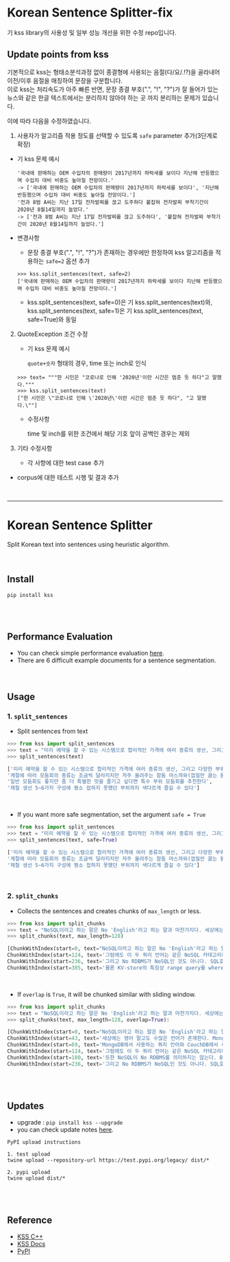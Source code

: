 # Korean Sentence Splitter-fix
기 kss library의 사용성 및 일부 성능 개선을 위한 수정 repo입니다.
<br>

## Update points from kss
기본적으로 kss는 형태소분석과정 없이 종결형에 사용되는 음절(다/요/.!?)을 골라내어 이전/이후 음절을 매칭하여 문장을 구분합니다.   
이로 kss는 처리속도가 아주 빠른 반면, 문장 종결 부호(".", "!", "?")가 잘 들어가 있는 뉴스와 같은 한글 텍스트에서는 분리하지 않아야 하는 곳 까지 분리하는 문제가 있습니다.

이에 따라 다음을 수정하였습니다.

1. 사용자가 알고리즘 적용 정도를 선택할 수 있도록 `safe` parameter 추가(3단계로 확장)

- 기 kss 문제 예시

  ```
  '국내에 판매하는 OEM 수입차의 판매량이 2017년까지 하락세를 보이다 지난해 반등했으며 수입차 대비 비중도 높아질 전망이다.'
  -> ['국내에 판매하는 OEM 수입차의 판매량이 2017년까지 하락세를 보이다', '지난해 반등했으며 수입차 대비 비중도 높아질 전망이다.']
  '전과 8범 A씨는 지난 17일 전자발찌를 끊고 도주하다 붙잡혀 전자발찌 부착기간이 2020년 8월14일까지 늘었다.'
  -> ['전과 8범 A씨는 지난 17일 전자발찌를 끊고 도주하다', '붙잡혀 전자발찌 부착기간이 2020년 8월14일까지 늘었다.']
  ```

- 변경사항

  - 문장 종결 부호(".", "!", "?")가 존재하는 경우에만 한정하여 kss 알고리즘을 적용하는 `safe=2` 옵션 추가

  ```
  >>> kss.split_sentences(text, safe=2)
  ['국내에 판매하는 OEM 수입차의 판매량이 2017년까지 하락세를 보이다 지난해 반등했으며 수입차 대비 비중도 높아질 전망이다.']
  ```

  - kss.split_sentences(text, safe=0)은 기 kss.split_sentences(text)와,
    kss.split_sentences(text, safe=1)은 기 kss.split_sentences(text, safe=True)와 동일

2. QuoteException 조건 수정

   - 기 kss 문제 예시

     `quote+숫자` 형태의 경우,  time 또는 inch로 인식

   ```
   >>> text= """한 시민은 "코로나로 인해 '2020년'이란 시간은 멈춘 듯 하다"고 말했다."""
   >>> kss.split_sentences(text)
   ["한 시민은 \"코로나로 인해 \'2020년\'이란 시간은 멈춘 듯 하다", "고 말했다.\""]
   ```

   - 수정사항

     time 및 inch를 위한 조건에서 해당 기호 앞이 공백인 경우는 제외

3. 기타 수정사항

   - 각 사항에 대한 test case 추가
   
- corpus에 대한 테스트 시행 및 결과 추가
   
     <br>
   

------

# Korean Sentence Splitter

Split Korean text into sentences using heuristic algorithm.

<br>

## Install
```console
pip install kss
```
<br><br>

## Performance Evaluation
- You can check simple performance evaluation [here](https://github.com/hyunwoongko/kss/blob/main/EVALUATION.md).
- There are 6 difficult example documents for a sentence segmentation.
<br><br><br>

## Usage
### 1. `split_sentences`
- Split sentences from text
```python
>>> from kss import split_sentences
>>> text = "미리 예약을 할 수 있는 시스템으로 합리적인 가격에 여러 종류의 생선, 그리고 다양한 부위를 즐길 수 있기 때문이다 계절에 따라 모둠회의 종류는 조금씩 달라지지만 자주 올려주는 참돔 마스까와(껍질만 끓는 물에 익힌 것)는 특히 맛이 매우 좋다 일반 모둠회도 좋지만 좀 더 특별한 맛을 즐기고 싶다면 특수 부위 모둠회를 추천한다 제철 생선 5~6가지 구성에 평소 접하지 못했던 부위까지 색다르게 즐길 수 있다"
>>> split_sentences(text)
```
```python
['미리 예약을 할 수 있는 시스템으로 합리적인 가격에 여러 종류의 생선, 그리고 다양한 부위를 즐길 수 있기 때문이다', 
'계절에 따라 모둠회의 종류는 조금씩 달라지지만 자주 올려주는 참돔 마스까와(껍질만 끓는 물에 익힌 것)는 특히 맛이 매우 좋다', 
'일반 모둠회도 좋지만 좀 더 특별한 맛을 즐기고 싶다면 특수 부위 모둠회를 추천한다', 
'제철 생선 5~6가지 구성에 평소 접하지 못했던 부위까지 색다르게 즐길 수 있다']
```
<br>

- If you want more safe segmentation, set the argument `safe = True`
```python
>>> from kss import split_sentences
>>> text = "미리 예약을 할 수 있는 시스템으로 합리적인 가격에 여러 종류의 생선, 그리고 다양한 부위를 즐길 수 있기 때문이다 계절에 따라 모둠회의 종류는 조금씩 달라지지만 자주 올려주는 참돔 마스까와(껍질만 끓는 물에 익힌 것)는 특히 맛이 매우 좋다 일반 모둠회도 좋지만 좀 더 특별한 맛을 즐기고 싶다면 특수 부위 모둠회를 추천한다 제철 생선 5~6가지 구성에 평소 접하지 못했던 부위까지 색다르게 즐길 수 있다"
>>> split_sentences(text, safe=True)
```
```python
['미리 예약을 할 수 있는 시스템으로 합리적인 가격에 여러 종류의 생선, 그리고 다양한 부위를 즐길 수 있기 때문이다', 
'계절에 따라 모둠회의 종류는 조금씩 달라지지만 자주 올려주는 참돔 마스까와(껍질만 끓는 물에 익힌 것)는 특히 맛이 매우 좋다 일반 모둠회도 좋지만 좀 더 특별한 맛을 즐기고 싶다면 특수 부위 모둠회를 추천한다', 
'제철 생선 5~6가지 구성에 평소 접하지 못했던 부위까지 색다르게 즐길 수 있다']
```
<br>

### 2. `split_chunks`
- Collects the sentences and creates chunks of `max_length` or less.
```python
>>> from kss import split_chunks
>>> text = "NoSQL이라고 하는 말은 No 'English'라고 하는 말과 마찬가지다. 세상에는 영어 말고도 수많은 언어가 존재한다. MongoDB에서 사용하는 쿼리 언어와 CouchDB에서 사용하는 쿼리 언어는 서로 전혀 다르다. 그럼에도 이 두 쿼리 언어는 같은 NoSQL 카테고리에 속한다. 어쨌거나 SQL이 아니기 때문이다. 또한 NoSQL이 No RDBMS를 의미하지는 않는다. BerkleyDB같은 예외가 있기 때문이다. 그리고 No RDBMS가 NoSQL인 것도 아니다. SQL호환 레이어를 제공하는 KV-store라는 예외가 역시 존재한다. 물론 KV-store의 특징상 range query를 where절에 넣을 수 없으므로 완전한 SQL은 못 되고 SQL의 부분집합 정도를 제공한다."
>>> split_chunks(text, max_length=128)
```
```python
[ChunkWithIndex(start=0, text="NoSQL이라고 하는 말은 No 'English'라고 하는 말과 마찬가지다. 세상에는 영어 말고도 수많은  언어가 존재한다. MongoDB에서 사용하는 쿼리 언어와 CouchDB에서 사용하는 쿼리 언어는 서로 전혀 다르다."),
ChunkWithIndex(start=124, text='그럼에도 이 두 쿼리 언어는 같은 NoSQL 카테고리에 속한다. 어쨌거나 SQL이 아니기 때문이다. 또한 NoSQL이 No RDBMS를 의미하지는 않는다. BerkleyDB같은 예외가 있기 때문이다.'),
ChunkWithIndex(start=236, text='그리고 No RDBMS가 NoSQL인 것도 아니다. SQL호환 레이어를 제공하는 KV-store라는 예외가 역 시 존재한다.'),
ChunkWithIndex(start=305, text='물론 KV-store의 특징상 range query를 where절에 넣을 수 없으므로 완전한 SQL은 못 되고 SQL의 부분집합 정도를 제공한다.')]
```
<br>

- If `overlap` is `True`, it will be chunked similar with sliding window.
```python
>>> from kss import split_chunks
>>> text = "NoSQL이라고 하는 말은 No 'English'라고 하는 말과 마찬가지다. 세상에는 영어 말고도 수많은 언어가 존재한다. MongoDB에서 사용하는 쿼리 언어와 CouchDB에서 사용하는 쿼리 언어는 서로 전혀 다르다. 그럼에도 이 두 쿼리 언어는 같은 NoSQL 카테고리에 속한다. 어쨌거나 SQL이 아니기 때문이다. 또한 NoSQL이 No RDBMS를 의미하지는 않는다. BerkleyDB같은 예외가 있기 때문이다. 그리고 No RDBMS가 NoSQL인 것도 아니다. SQL호환 레이어를 제공하는 KV-store라는 예외가 역시 존재한다. 물론 KV-store의 특징상 range query를 where절에 넣을 수 없으므로 완전한 SQL은 못 되고 SQL의 부분집합 정도를 제공한다."
>>> split_chunks(text, max_length=128, overlap=True):
```
```python
[ChunkWithIndex(start=0, text="NoSQL이라고 하는 말은 No 'English'라고 하는 말과 마찬가지다. 세상에는 영어 말고도 수많은  언어가 존재한다. MongoDB에서 사용하는 쿼리 언어와 CouchDB에서 사용하는 쿼리 언어는 서로 전혀 다르다."),
ChunkWithIndex(start=43, text='세상에는 영어 말고도 수많은 언어가 존재한다. MongoDB에서 사용하는 쿼리 언어와 CouchDB에서 사용하는 쿼리 언어는 서로 전혀 다르다. 그럼에도 이 두 쿼리 언어는 같은 NoSQL 카테고리에 속한다.'),
ChunkWithIndex(start=69, text='MongoDB에서 사용하는 쿼리 언어와 CouchDB에서 사용하는 쿼리 언어는 서로 전혀 다르다. 그럼 에도 이 두 쿼리 언어는 같은 NoSQL 카테고리에 속한다. 어쨌거나 SQL이 아니기 때문이다.'),
ChunkWithIndex(start=124, text='그럼에도 이 두 쿼리 언어는 같은 NoSQL 카테고리에 속한다. 어쨌거나 SQL이 아니기 때문이다. 또한 NoSQL이 No RDBMS를 의미하지는 않는다. BerkleyDB같은 예외가 있기 때문이다.'),
ChunkWithIndex(start=180, text='또한 NoSQL이 No RDBMS를 의미하지는 않는다. BerkleyDB같은 예외가 있기 때문이다. 그리고 No RDBMS가 NoSQL인 것도 아니다. SQL호환 레이어를 제공하는 KV-store라는 예외가 역시 존재한다.'),
ChunkWithIndex(start=236, text='그리고 No RDBMS가 NoSQL인 것도 아니다. SQL호환 레이어를 제공하는 KV-store라는 예외가 역 시 존재한다. 물론 KV-store의 특징상 range query를 where절에 넣을 수 없으므로 완전한 SQL은 못 되고 SQL의 부분집합 정도를 제공한다.')]
```
<br><br>

## Updates
- upgrade : `pip install kss --upgrade` 
- you can check update notes [here](https://github.com/hyunwoongko/kss/blob/main/UPDATES.md).
```consol
PyPI upload instructions

1. test upload
twine upload --repository-url https://test.pypi.org/legacy/ dist/*

2. pypi upload
twine upload dist/*
```
<br><br>

## Reference
- [KSS C++](https://github.com/likejazz/korean-sentence-splitter)
- [KSS Docs](http://docs.likejazz.com/kss/)
- [PyPI](https://pypi.org/project/kss/)
